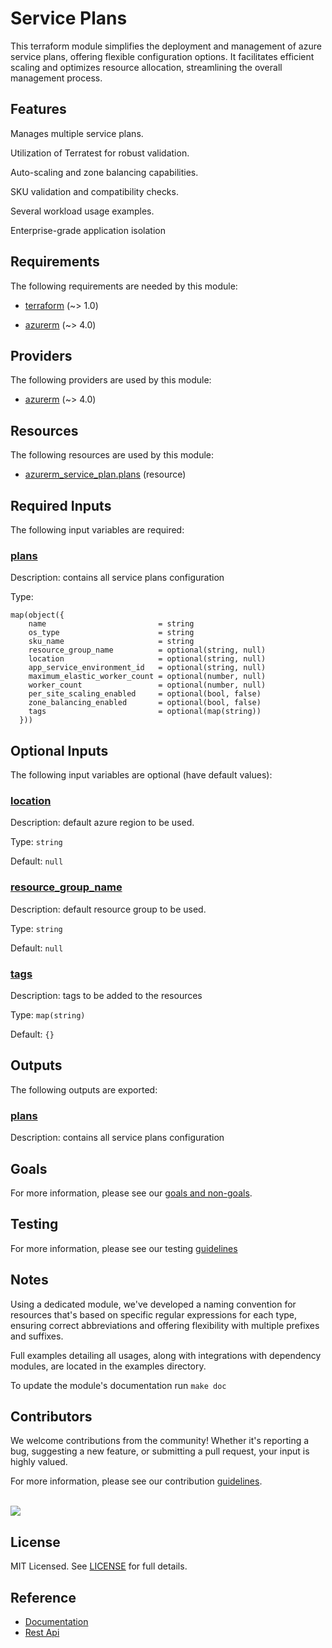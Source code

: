 # Service Plans

This terraform module simplifies the deployment and management of azure service plans, offering flexible configuration options. It facilitates efficient scaling and optimizes resource allocation, streamlining the overall management process.

## Features

Manages multiple service plans.

Utilization of Terratest for robust validation.

Auto-scaling and zone balancing capabilities.

SKU validation and compatibility checks.

Several workload usage examples.

Enterprise-grade application isolation

<!-- BEGIN_TF_DOCS -->
## Requirements

The following requirements are needed by this module:

- <a name="requirement_terraform"></a> [terraform](#requirement\_terraform) (~> 1.0)

- <a name="requirement_azurerm"></a> [azurerm](#requirement\_azurerm) (~> 4.0)

## Providers

The following providers are used by this module:

- <a name="provider_azurerm"></a> [azurerm](#provider\_azurerm) (~> 4.0)

## Resources

The following resources are used by this module:

- [azurerm_service_plan.plans](https://registry.terraform.io/providers/hashicorp/azurerm/latest/docs/resources/service_plan) (resource)

## Required Inputs

The following input variables are required:

### <a name="input_plans"></a> [plans](#input\_plans)

Description: contains all service plans configuration

Type:

```hcl
map(object({
    name                         = string
    os_type                      = string
    sku_name                     = string
    resource_group_name          = optional(string, null)
    location                     = optional(string, null)
    app_service_environment_id   = optional(string, null)
    maximum_elastic_worker_count = optional(number, null)
    worker_count                 = optional(number, null)
    per_site_scaling_enabled     = optional(bool, false)
    zone_balancing_enabled       = optional(bool, false)
    tags                         = optional(map(string))
  }))
```

## Optional Inputs

The following input variables are optional (have default values):

### <a name="input_location"></a> [location](#input\_location)

Description: default azure region to be used.

Type: `string`

Default: `null`

### <a name="input_resource_group_name"></a> [resource\_group\_name](#input\_resource\_group\_name)

Description: default resource group to be used.

Type: `string`

Default: `null`

### <a name="input_tags"></a> [tags](#input\_tags)

Description: tags to be added to the resources

Type: `map(string)`

Default: `{}`

## Outputs

The following outputs are exported:

### <a name="output_plans"></a> [plans](#output\_plans)

Description: contains all service plans configuration
<!-- END_TF_DOCS -->

## Goals

For more information, please see our [goals and non-goals](./GOALS.md).

## Testing

For more information, please see our testing [guidelines](./TESTING.md)

## Notes

Using a dedicated module, we've developed a naming convention for resources that's based on specific regular expressions for each type, ensuring correct abbreviations and offering flexibility with multiple prefixes and suffixes.

Full examples detailing all usages, along with integrations with dependency modules, are located in the examples directory.

To update the module's documentation run `make doc`

## Contributors

We welcome contributions from the community! Whether it's reporting a bug, suggesting a new feature, or submitting a pull request, your input is highly valued.

For more information, please see our contribution [guidelines](./CONTRIBUTING.md). <br><br>

<a href="https://github.com/cloudnationhq/terraform-azure-plan/graphs/contributors">
  <img src="https://contrib.rocks/image?repo=cloudnationhq/terraform-azure-plan" />
</a>

## License

MIT Licensed. See [LICENSE](https://github.com/cloudnationhq/terraform-azure-plan/blob/main/LICENSE) for full details.

## Reference

- [Documentation](https://learn.microsoft.com/en-us/azure/app-service/overview-hosting-plans)
- [Rest Api](https://learn.microsoft.com/en-us/rest/api/appservice/app-service-plans?view=rest-appservice-2023-12-01)
